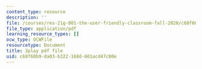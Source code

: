```yaml
---
content_type: resource
description: ''
file: /courses/res-21g-001-the-user-friendly-classroom-fall-2020/c68f60b9da03b322168d601acd47c80e_3zuEzPzbNPg.pdf
file_type: application/pdf
learning_resource_types: []
ocw_type: OCWFile
resourcetype: Document
title: 3play pdf file
uid: c68f60b9-da03-b322-168d-601acd47c80e
---
```

